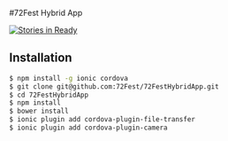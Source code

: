 #72Fest Hybrid App

[![Stories in Ready](https://badge.waffle.io/72Fest/72FestHybridApp.svg?label=ready&title=Ready)](http://waffle.io/72Fest/72FestHybridApp)

## Installation

```bash
$ npm install -g ionic cordova
$ git clone git@github.com:72Fest/72FestHybridApp.git
$ cd 72FestHybridApp
$ npm install
$ bower install
$ ionic plugin add cordova-plugin-file-transfer
$ ionic plugin add cordova-plugin-camera
```
